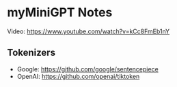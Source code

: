 # myMiniGPT Notes

Video: https://www.youtube.com/watch?v=kCc8FmEb1nY

## Tokenizers

- Google: https://github.com/google/sentencepiece
- OpenAI: https://github.com/openai/tiktoken
